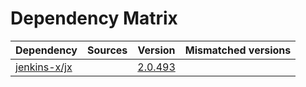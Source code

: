 # Dependency Matrix

Dependency | Sources | Version | Mismatched versions
---------- | ------- | ------- | -------------------
[jenkins-x/jx](https://github.com/jenkins-x/jx.git) |  | [2.0.493](https://github.com/jenkins-x/jx/releases/tag/v2.0.493) | 
